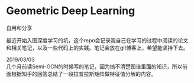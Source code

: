 # Geometric Deep Learning

自用和分享  

最近开始入图深度学习的坑，这个repo会记录我自己在学习的过程中阅读的论文和相关笔记，以及一些代码上的实践。笔记会放在git博客上，希望能坚持下去。    

2019/03/03  
几个月前读Semi-GCN的时候写的笔记，因为搞不清楚图谱里面的知识，所以前面根据知乎的回答总结了一段拉普拉斯矩阵做特征值分解的内容。 

